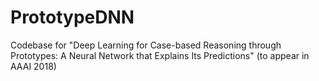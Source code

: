 # PrototypeDNN
Codebase for "Deep Learning for Case-based Reasoning through Prototypes: A Neural Network
that Explains Its Predictions" (to appear in AAAI 2018)

